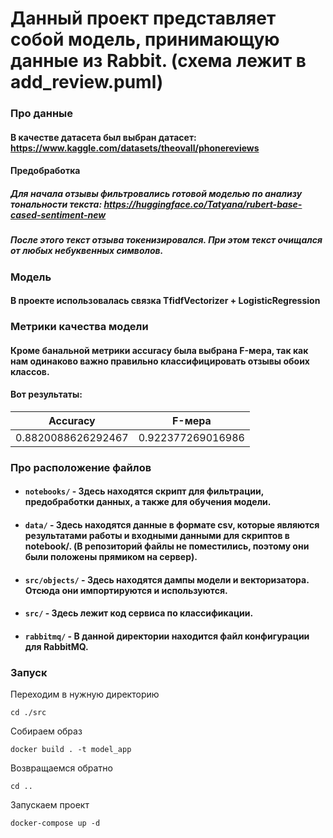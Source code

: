# Данный проект представляет собой модель, принимающую данные из Rabbit. (схема лежит в add_review.puml)

### Про данные
#### В качестве датасета был выбран датасет: https://www.kaggle.com/datasets/theovall/phonereviews

#### Предобработка

##### Для начала отзывы фильтровались готовой моделью по анализу тональности текста: https://huggingface.co/Tatyana/rubert-base-cased-sentiment-new

##### После этого текст отзыва токенизировался. При этом текст очищался от любых небуквенных символов.

### Модель
#### В проекте использовалась связка TfidfVectorizer + LogisticRegression

### Метрики качества модели
#### Кроме банальной метрики accuracy была выбрана F-мера, так как нам одинаково важно правильно классифицировать отзывы обоих классов.

#### Вот результаты:
| Accuracy | F-мера |
| --- | --- |
| 0.8820088626292467 | 0.922377269016986 |


###  Про расположение файлов

 - #### ```notebooks/``` - Здесь находятся скрипт для фильтрации, предобработки данных, а также для обучения модели.
 - #### ```data/``` - Здесь находятся данные в формате csv, которые являются результатами работы и входными данными для скриптов в notebook/. (В репозиторий файлы не поместились, поэтому они были положены прямиком на сервер).
 - #### ```src/objects/``` - Здесь находятся дампы модели и векторизатора. Отсюда они импортируются и используются.
 - #### ```src/``` - Здесь лежит код сервиса по классификации.
 - #### ```rabbitmq/``` - В данной директории находится файл конфигурации для RabbitMQ.

### Запуск
Переходим в нужную директорию
```shell
cd ./src
```

Собираем образ
```shell
docker build . -t model_app
```

Возвращаемся обратно
```shell
cd ..
```
Запускаем проект
```shell
docker-compose up -d
```
